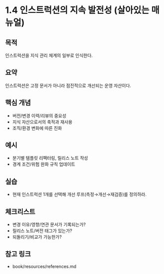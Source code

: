 # 1.4 인스트럭션의 지속 발전성 (살아있는 매뉴얼)

## 목적
인스트럭션을 지식 관리 체계의 일부로 인식한다.

## 요약
인스트럭션은 고정 문서가 아니라 점진적으로 개선되는 운영 자산이다.

## 핵심 개념
- 버전/변경 이력/리뷰의 중요성
- 지식 자산으로서의 축적과 재사용
- 조직/환경 변화에 따른 진화

## 예시
- 분기별 템플릿 리팩터링, 릴리스 노트 작성
- 경계 조건/위험 완화 규칙 업데이트

## 실습
- 현재 인스트럭션 1개를 선택해 개선 루프(측정→개선→재검증)를 정의하라.

## 체크리스트
- 변경 이유/영향/연관 문서가 기록되는가?
- 릴리스 노트/버전 태그가 있는가?
- 되돌리기/비교가 가능한가?

## 참고 링크
- book/resources/references.md
